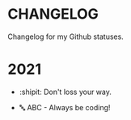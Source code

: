 # CHANGELOG

Changelog for my Github statuses.

# 2021

- :shipit: Don't loss your way.

- :abc: ABC - Always be coding!
